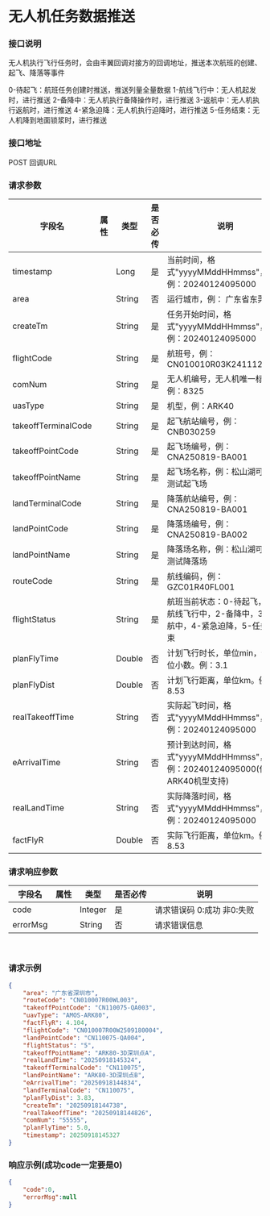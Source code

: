 
# 无人机任务数据推送 

### 接口说明

无人机执行飞行任务时，会由丰翼回调对接方的回调地址，推送本次航班的创建、起飞、降落等事件

0-待起飞：航班任务创建时推送，推送列量全量数据
1-航线飞行中：无人机起发时，进行推送
2-备降中：无人机执行备降操作时，进行推送
3-返航中：无人机执行返航时，进行推送
4-紧急迫降：无人机执行迫降时，进行推送
5-任务结束：无人机降到地面锁浆时，进行推送


 ### 接口地址

 POST
 回调URL

### 请求参数

| 字段名              | 属性 | 类型   | 是否必传 | 说明                                                         |
| ------------------- | ---- | ------ | -------- | ------------------------------------------------------------ |
| timestamp           |      | Long   | 是       | 当前时间，格式"yyyyMMddHHmmss"，例：20240124095000            |
| area                |      | String | 否       | 运行城市，例： 广东省东莞市                                  |
| createTm            |      | String | 是       | 任务开始时间，格式"yyyyMMddHHmmss"，例：20240124095000        |
| flightCode          |      | String | 是       | 航班号，例：CN010010R03K2411120004                           |
| comNum              |      | String | 是       | 无人机编号，无人机唯一标识，例：8325                        |
| uasType             |      | String | 是       | 机型，例：ARK40                      |
| takeoffTerminalCode |      | String | 是       | 起飞航站编号，例：CNB030259                                  |
| takeoffPointCode    |      | String | 是       | 起飞场编号，例：CNA250819-BA001                              |
| takeoffPointName    |      | String | 是       | 起飞场名称，例：松山湖可靠性测试起飞场                       |
| landTerminalCode    |      | String | 是       | 降落航站编号，例：CNA250819-BA001                           |
| landPointCode       |      | String | 是       | 降落场编号，例：CNA250819-BA002                              |
| landPointName       |      | String | 是       | 降落场名称，例：松山湖可靠性测试降落场                       |
| routeCode           |      | String | 是       | 航线编码，例：GZC01R40FL001                                  |
| flightStatus        |      | String | 是       | 航班当前状态：0-待起飞，1-航线飞行中，2-备降中，3-返航中，4-紧急迫降，5-任务结束 |
| planFlyTime         |      | Double | 否       | 计划飞行时长，单位min，保留1位小数。例：3.1                  |
| planFlyDist         |      | Double | 否       | 计划飞行距离，单位km。例：8.53                  |
| realTakeoffTime     |      | String | 否       | 实际起飞时间，格式"yyyyMMddHHmmss"，例：20240124095000        |
| eArrivalTime        |      | String | 否       | 预计到达时间，格式"yyyyMMddHHmmss"，例：20240124095000(仅ARK40机型支持) |
| realLandTime        |      | String | 否       | 实际降落时间，格式"yyyyMMddHHmmss"，例：20240124095000         |
| factFlyR            |      | Double | 否       | 实际飞行距离，单位km。例：8.53                   |

### 请求响应参数

| 字段名   | 属性 | 类型    | 是否必传 | 说明                      |
| -------- | ---- | ------- | -------- | ------------------------- |
| code     |      | Integer | 是       | 请求错误码 0:成功 非0:失败 |
| errorMsg |      | String  | 否       | 请求错误信息              |

​					

### 请求示例
```json
{
    "area": "广东省深圳市",
    "routeCode": "CN010007R00WL003",
    "takeoffPointCode": "CN110075-QA003",
    "uavType": "AMOS-ARK80",
    "factFlyR": 4.104,
    "flightCode": "CN010007R00W2509180004",
    "landPointCode": "CN110075-QA004",
    "flightStatus": "5",
    "takeoffPointName": "ARK80-3D深圳点A",
    "realLandTime": "20250918145324",
    "takeoffTerminalCode": "CN110075",
    "landPointName": "ARK80-3D深圳点B",
    "eArrivalTime": "20250918144834",
    "landTerminalCode": "CN110075",
    "planFlyDist": 3.83,
    "createTm": "20250918144738",
    "realTakeoffTime": "20250918144826",
    "comNum": "55555",
    "planFlyTime": 5.0,
    "timestamp": 20250918145327
}
```

### 响应示例(成功code一定要是0)

```json
{
    "code":0,
    "errorMsg":null
}
```